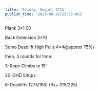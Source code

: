 ```yaml
---
title: 'Friday, August 27th'
publish_time: '2021-08-26T23:55:00Z'
---
```


Plank 3×1:00

Back Extension 3×10

Sumo Deadlift High Pulls 4×4\@approx 75%\

then, 3 rounds for time:

3-Rope Climbs to 15'

20-GHD Situps

6-Deadlifts (275/185) (Rx+ 315/225)
